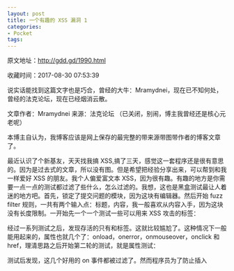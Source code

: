 ```yaml
---
layout: post
title: 一个有趣的 XSS 漏洞 1
categories:
- Pocket
tags:
---
```

原文地址：http://gdd.gd/1990.html

收藏时间：2017-08-30 07:53:39

<div  lang="zh">
<p nodeIndex="58">说实话能找到这篇文字也是巧合，曾经的大牛：Mramydnei，现在已不知何处，曾经的法克论坛，现在已经烟消云散。</p>
<p nodeIndex="59">文章作者：Mramydnei 来源：法克论坛 （已关闭，别闹，博主我曾经还是核心元老呢）</p>
<p nodeIndex="60">本博主自认为，我博客应该是网上保存的最完整的带来源带图带作者的博客文章了。</p>
<p nodeIndex="61">最近认识了个新基友，天天找我搞 XSS,搞了三天，感觉这一套程序还是很有意思的。因为是过去式的文章，所以没有图。但是希望把经验分享出来，可以帮到和我一样爱好 XSS 的朋友。我个人偏爱富文本 XSS，因为很有趣。有趣的地方是你需要一点一点的测试都过滤了些什么，怎么过滤的。我想，这也是黑盒测试最让人着迷的地方吧。首先，锁定了提交问题的模块，因为这块有编辑器。然后开始 fuzz filter 规则，一共有两个输入点：标题，内容，我一般喜欢从内容入手，因为这块没有长度限制。一开始先一个一个测试一些可以用来 XSS 攻击的标签：</p>

<p nodeIndex="69">经过一系列测试之后，发现存活的只有<img>和<a>标签。这就比较尴尬了。这种情况下一般能用起来的，属性也就几个了：onload，onerror，onmouseover，onclick 和 href，理清思路之后开始第二轮的测试，就是属性测试：</p>

<p nodeIndex="77">测试后发现，这几个好用的 on 事件都被过滤了。然而程序员为了防止插入<script>把 scr 给过滤了，所以 href 里面也不可能再写伪协议来执行 XSS 了。 搞到这的时候，心想搞个 dataURI（<a href=data:text/html;base64,PHNjcmlwdD5hbGVydCg0MSk8L3NjcmlwdD4=>求助</a>）就算了。起码 FF 下还会继承当前域，不过基友不愿意啊。想了想也是这是打后台，只能搞一些通杀的 XSS，不然不白扯么。然后回过头来看了下标题。还是上面的测试流程。意外的发现标题出居然没有对 img 标签进行过滤，属性种只有 onload 没有被过滤，接着先试了下：</p>

<p nodeIndex="85">被拦截了，又蛋疼的测试了一会儿后发现 document 被过滤了,好吧,转成 unicode 继续绕：</p>

<p nodeIndex="93">这下过了，不过把页面给毁了。呵呵，人嘛 总有那么几天会犯傻。重新注册个帐号，心想这次要一次搞定，所以还是避免单引号吧，就写了这个：</p>

<p nodeIndex="101">很好，又被拦截了。测试了很长时间终于没有耐心了（这个标题有字数限制，如果不找到过滤的字符，而是整篇都转了，长度会不够）。发现 Char 被过滤了（一看就是把防注入和防XSS 写一块儿了，屌丝何必难为屌丝。），不想再走这条路了，换个姿势：</p>

<p nodeIndex="109">终于写好了一个没有 document，没有 char，没有 scr 的 payload，再多两个字就插不进去了。写好了通用的 payload 后，发给了基友，过一天。他又 M 我说，有一个一样的站，不过搞不定。不知道为什么一套程序会有这么多变异版本，这次的情况更有趣了，内容插入的标签都被 HTMLEncode 了，标题处已经不能再插 img 标签了，心想估计是升级版吧。结果他说没事儿，我知道这个不能搞，搞不定就算了。换谁谁都怒了，继续用前面的方式，fuzz 标题处允许的标签，fuzz 出来 4 个：<img>、<div>、<style>，<a>，开始做属性测试，还是上面那一套方法，发现<p onmouseover>没有问题，那上面的 payload 改了一改：</p>

<p nodeIndex="117">发给他就睡觉了，结果第三天，他又搞了一个站说前面两个方法都不行。真是奇怪了。这奇葩程序到底是谁在维护，郁闷。标题和内容都被 HTMLencode 了，而且编辑器直接被去掉了。不过这次多了个功能，叫上传图片。其实搞到这儿的时候，已经很累了。不过放弃不是我性格，只能接着搞了，这是我最喜欢 linux 的一点，因为文件名的命名规则没有 win 那么矫情。搞了个图片，名称改成：</p>

<p nodeIndex="125">由于是新功能，程序员没有对文件名进行 htmlencode，直接输出在了页面，小框框再一次弹起。舒服多了，不过又有新的问题了。由于是文件上传，所以我们的 payload 中不能出现“/”，我觉得应该是会被认成 filepath 然后就被截断了，再换个姿势：</p>

<p nodeIndex="133">没有 scr，没有 Char，没有 document，没有“/”的姿势就算写好了。到这儿还没完，还有1 个呢，后面他又给我发了个变异版本，说能插进去却执行不了。拿过来网站后看了下，好家伙，这次更好玩了。之前的三个站，标题的长度限制都是 100 (不是客户端验证，是在定义数据库字段的时候，做了限制)。这次的长度只有 35，payload 后面的部分都被吃掉了。目测数据库那块儿没变，但是在 PHP 端，做了限制。还多了个安全宝（要不要这样？）别的还好拆，这 onmouseover 拆成 10 个 20 个的，让人一个一个划过去，这心里边没底啊。只能找别的 payload 了。这次也累了，就随便试了一下：</p>
<div class="wp_syntax" nodeIndex="134">

</div>
<p nodeIndex="141">发完贴之后变成了：</p>

<p nodeIndex="149">一时没搞明白是什么情况，随后试了一下：</p>

<p nodeIndex="157">变成了：</p>

<p nodeIndex="165">原来是在发现一个以上的空格时，会从第二个空格开始把后面内容都过虑了。这就好弄了，换空格的法儿就多了，祭出 Hexeditor，把第二个空格换成 0x0C，如图： <br nodeIndex="297"></p>

<p nodeIndex="168">保存后，复制 payload：</p>

<p nodeIndex="176">终于弹起来了，综合考虑，前面的那些被过滤的字符(document,scr,char,"/")，打算还是转成8进制算了。反正拆完的内容最后还要 eval 一下。就有了：</p>

<p nodeIndex="184">插入的时候倒序插入（因为帖子会按照时间顺序来呈现）。最后就算搞定了,感觉是次很有趣的经历。虽然有点长但耐心读完应该还是有帮助的。虽然不是什么碉堡的程序，但是国内有很多家都在用这套。所以不方便透漏是哪一套。如果你知道是哪一套，也希望你不要说出来。</p>
</div>
